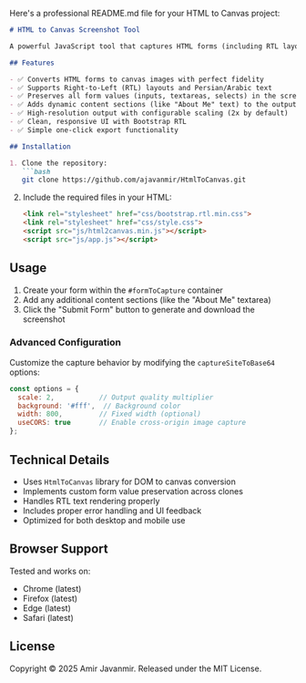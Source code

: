 Here's a professional README.md file for your HTML to Canvas project:

```markdown
# HTML to Canvas Screenshot Tool

A powerful JavaScript tool that captures HTML forms (including RTL layouts) and converts them to high-quality PNG images with all form data preserved.

## Features

- ✅ Converts HTML forms to canvas images with perfect fidelity
- ✅ Supports Right-to-Left (RTL) layouts and Persian/Arabic text
- ✅ Preserves all form values (inputs, textareas, selects) in the screenshot
- ✅ Adds dynamic content sections (like "About Me" text) to the output
- ✅ High-resolution output with configurable scaling (2x by default)
- ✅ Clean, responsive UI with Bootstrap RTL
- ✅ Simple one-click export functionality

## Installation

1. Clone the repository:
   ```bash
   git clone https://github.com/ajavanmir/HtmlToCanvas.git
   ```

2. Include the required files in your HTML:
   ```html
   <link rel="stylesheet" href="css/bootstrap.rtl.min.css">
   <link rel="stylesheet" href="css/style.css">
   <script src="js/html2canvas.min.js"></script>
   <script src="js/app.js"></script>
   ```

## Usage

1. Create your form within the `#formToCapture` container
2. Add any additional content sections (like the "About Me" textarea)
3. Click the "Submit Form" button to generate and download the screenshot

### Advanced Configuration

Customize the capture behavior by modifying the `captureSiteToBase64` options:
```javascript
const options = {
  scale: 2,           // Output quality multiplier
  background: '#fff',  // Background color
  width: 800,         // Fixed width (optional)
  useCORS: true       // Enable cross-origin image capture
};
```

## Technical Details

- Uses `HtmlToCanvas` library for DOM to canvas conversion
- Implements custom form value preservation across clones
- Handles RTL text rendering properly
- Includes proper error handling and UI feedback
- Optimized for both desktop and mobile use

## Browser Support

Tested and works on:
- Chrome (latest)
- Firefox (latest)
- Edge (latest)
- Safari (latest)

## License

Copyright © 2025 Amir Javanmir. Released under the MIT License.

```
